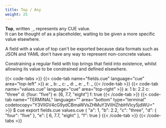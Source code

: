 ```yaml
---
title: Top / Any
weight: 25
---
```


**Top**, written `_`, represents any CUE value.\
It can be thought of as a placeholder,
waiting to be given a more specific value elsewhere.

A field with a value of top can't be exported
because data formats such as JSON and YAML
don't have any way to represent non-concrete values.

Constraining a regular field with top brings that field into existence,
whilst allowing its value to be constrained and defined elsewhere.

<!--more-->

{{< code-tabs >}}
{{< code-tab name="fields.cue" language="cue" area="top-left" >}}
a: _
b: _
c: _
d: _
e: _
f: _
{{< /code-tab >}}
{{< code-tab name="values.cue" language="cue" area="top-right" >}}
a: 1
b: 2.2
c: "three"
d: {four: "five"}
e: [6, 7.7, "eight"]
f: true
{{< /code-tab >}}
{{< code-tab name="TERMINAL" language="" area="bottom" type="terminal" codetocopy="Y3VlIGV4cG9ydCBmaWVsZHMuY3VlIHZhbHVlcy5jdWU=" >}}
$ cue export fields.cue values.cue
{
    "a": 1,
    "b": 2.2,
    "c": "three",
    "d": {
        "four": "five"
    },
    "e": [
        6,
        7.7,
        "eight"
    ],
    "f": true
}
{{< /code-tab >}}
{{< /code-tabs >}}
